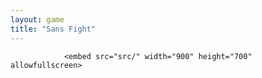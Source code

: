 ```yaml
---
layout: game
title: "Sans Fight"
---
```

                <embed src="src/" width="900" height="700" allowfullscreen>
 
